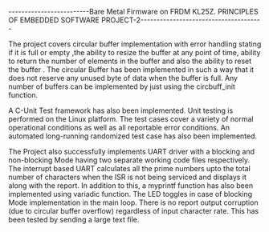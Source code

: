 -------------------------Bare Metal Firmware on FRDM KL25Z. PRINCIPLES OF EMBEDDED SOFTWARE PROJECT-2--------------------------------------


  The project covers circular buffer implementation with error handling stating if it is full or empty ,the ability to resize the buffer at any point of time, ability to return the number of elements in the buffer and also the ability to reset the buffer . The circular Buffer has been implemented in such a way that it does not reserve any unused byte of data when the buffer is full. Any number of buffers can be implemented by just using the circbuff_init function.
  
  A C-Unit Test framework  has also been implemented. Unit testing is performed on the Linux platform. The test cases cover a variety of normal operational conditions as well as all reportable error conditions. An automated long-running randomized test case has also been implemented.
  
  The Project also successfully implements UART driver with a blocking and non-blocking Mode having two separate working code files respectively. The interrupt based UART calculates all the prime numbers upto the total number of characters when the ISR is not being serviced and displays it along with the report. In addition to this, a myprintf function has also been implemented using variadic function. The LED toggles in case of blocking Mode implementation in the main loop. There is no report output corruption (due to circular buffer overflow) regardless of input character rate. This has been tested by sending a large text file.
